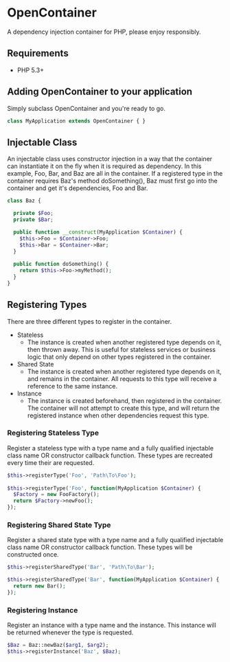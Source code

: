 OpenContainer
=============
A dependency injection container for PHP, please enjoy responsibly.

Requirements
------------
* PHP 5.3+

Adding OpenContainer to your application
----------------------------------------
Simply subclass OpenContainer and you're ready to go.
```php
class MyApplication extends OpenContainer { }
```

Injectable Class
----------------
An injectable class uses constructor injection in a way that the container can instantiate it on the fly when it is required as dependency. In this example, Foo, Bar, and Baz are all in the container. If a registered type in the container requires Baz's method doSomething(), Baz must first go into the container and get it's dependencies, Foo and Bar.
```php
class Baz {

  private $Foo;
  private $Bar;

  public function __construct(MyApplication $Container) {
    $this->Foo = $Container->Foo;
    $this->Bar = $Container->Bar;
  }
  
  public function doSomething() {
    return $this->Foo->myMethod();
  }
}
```

Registering Types
-----------------
There are three different types to register in the container.

* Stateless
    * The instance is created when another registered type depends on it, then thrown away. This is useful for stateless services or business logic that only depend on other types registered in the container.
* Shared State
    * The instance is created when another registered type depends on it, and remains in the container. All requests to this type will receive a reference to the same instance.
* Instance
    * The instance is created beforehand, then registered in the container. The container will not attempt to create this type, and will return the registered instance when other dependencies request this type.

### Registering Stateless Type
Register a stateless type with a type name and a fully qualified injectable class name OR constructor callback function. These types are recreated every time their are requested.
```php
$this->registerType('Foo', 'Path\To\Foo');
    
$this->registerType('Foo', function(MyApplication $Container) {
  $Factory = new FooFactory();
  return $Factory->newFoo();
});
```
### Registering Shared State Type
Register a shared state type with a type name and a fully qualified injectable class name OR constructor callback function. These types will be constructed once.
```php
$this->registerSharedType('Bar', 'Path\To\Bar');

$this->registerSharedType('Bar', function(MyApplication $Container) {
  return new Bar();
});
```
### Registering Instance
Register an instance with a type name and the instance. This instance will be returned whenever the type is requested.
```php
$Baz = Baz::newBaz($arg1, $arg2);
$this->registerInstance('Baz', $Baz);
```
